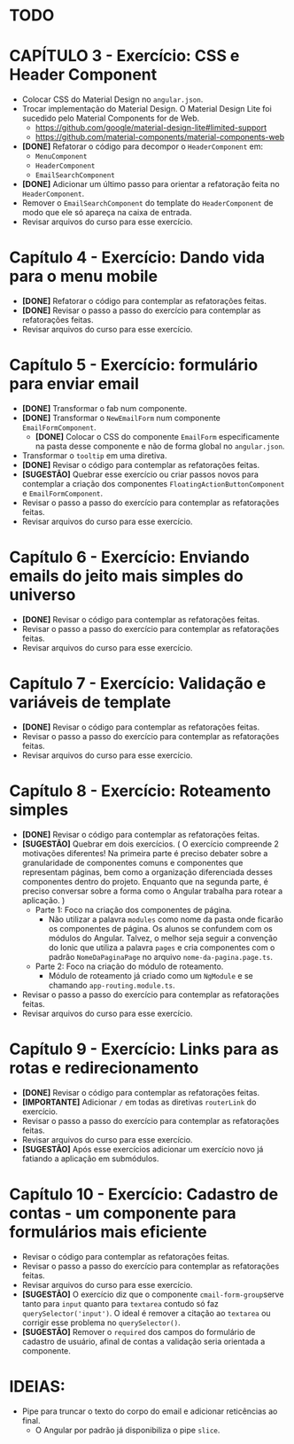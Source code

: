 # TODO

# CAPÍTULO 3 - Exercício: CSS e Header Component
* Colocar CSS do Material Design no `angular.json`.
* Trocar implementação do Material Design. O Material Design Lite foi sucedido pelo Material Components for de Web.
    - https://github.com/google/material-design-lite#limited-support
    - https://github.com/material-components/material-components-web
* **[DONE]** Refatorar o código para decompor o `HeaderComponent` em:
    - `MenuComponent`
    - `HeaderComponent`
    - `EmailSearchComponent`
* **[DONE]** Adicionar um último passo para orientar a refatoração feita no `HeaderComponent`.
* Remover o `EmailSearchComponent` do template do `HeaderComponent` de modo que ele só apareça na caixa de entrada.
* Revisar arquivos do curso para esse exercício.

# Capítulo 4 - Exercício: Dando vida para o menu mobile
* **[DONE]** Refatorar o código para contemplar as refatorações feitas.
* **[DONE]** Revisar o passo a passo do exercício para contemplar as refatorações feitas.
* Revisar arquivos do curso para esse exercício.

# Capítulo 5 - Exercício: formulário para enviar email
* **[DONE]** Transformar o fab num componente.
* **[DONE]** Transformar o `NewEmailForm` num componente `EmailFormComponent`.
    - **[DONE]** Colocar o CSS do componente `EmailForm` especificamente na pasta desse componente e não de forma global no `angular.json`.
* Transformar o `tooltip` em uma diretiva.
* **[DONE]** Revisar o código para contemplar as refatorações feitas.
* **[SUGESTÃO]** Quebrar esse exercício ou criar passos novos para contemplar a criação dos componentes `FloatingActionButtonComponent` e `EmailFormComponent`.
* Revisar o passo a passo do exercício para contemplar as refatorações feitas.
* Revisar arquivos do curso para esse exercício.

# Capítulo 6 - Exercício: Enviando emails do jeito mais simples do universo
* **[DONE]** Revisar o código para contemplar as refatorações feitas.
* Revisar o passo a passo do exercício para contemplar as refatorações feitas.
* Revisar arquivos do curso para esse exercício.

# Capítulo 7 - Exercício: Validação e variáveis de template
* **[DONE]** Revisar o código para contemplar as refatorações feitas.
* Revisar o passo a passo do exercício para contemplar as refatorações feitas.
* Revisar arquivos do curso para esse exercício.

# Capítulo 8 - Exercício: Roteamento simples
* **[DONE]** Revisar o código para contemplar as refatorações feitas.
* **[SUGESTÃO]** Quebrar em dois exercícios. ( O exercício compreende 2 motivações diferentes! Na primeira parte é preciso debater sobre a granularidade de componentes comuns e componentes que representam páginas, bem como a organização diferenciada desses componentes dentro do projeto. Enquanto que na segunda parte, é preciso conversar sobre a forma como o Angular trabalha para rotear a aplicação. )
    - Parte 1: Foco na criação dos componentes de página.
        - Não utilizar a palavra `modules` como nome da pasta onde ficarão os componentes de página. Os alunos se confundem com os módulos do Angular. Talvez, o melhor seja seguir a convenção do Ionic que utiliza a palavra `pages` e cria componentes com o padrão `NomeDaPaginaPage` no arquivo `nome-da-pagina.page.ts`.
    - Parte 2: Foco na criação do módulo de roteamento.
        - Módulo de roteamento já criado como um `NgModule` e se chamando `app-routing.module.ts`.
* Revisar o passo a passo do exercício para contemplar as refatorações feitas.
* Revisar arquivos do curso para esse exercício.

# Capítulo 9 - Exercício: Links para as rotas e redirecionamento
* **[DONE]** Revisar o código para contemplar as refatorações feitas.
* **[IMPORTANTE]** Adicionar `/` em todas as diretivas `routerLink` do exercício.
* Revisar o passo a passo do exercício para contemplar as refatorações feitas.
* Revisar arquivos do curso para esse exercício.
* **[SUGESTÃO]** Após esse exercícios adicionar um exercício novo já fatiando a aplicação em submódulos.

# Capítulo 10 - Exercício: Cadastro de contas - um componente para formulários mais eficiente
* Revisar o código para contemplar as refatorações feitas.
* Revisar o passo a passo do exercício para contemplar as refatorações feitas.
* Revisar arquivos do curso para esse exercício.
* **[SUGESTÃO]** O exercício diz que o componente `cmail-form-group`serve tanto para `input` quanto para `textarea` contudo só faz `querySelector('input')`. O ideal é remover a citação ao `textarea` ou corrigir esse problema no `querySelector()`.
* **[SUGESTÃO]** Remover o `required` dos campos do formulário de cadastro de usuário, afinal de contas a validação seria orientada a componente.

# IDEIAS:
* Pipe para truncar o texto do corpo do email e adicionar reticências ao final.
    - O Angular por padrão já disponibiliza o pipe `slice`.